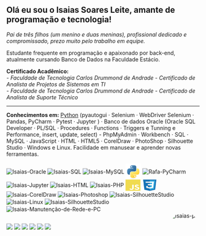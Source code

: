 ## Olá eu sou o Isaias Soares Leite, amante de programação e tecnologia!
<i>Pai de três filhos (um menino e duas meninas), profissional dedicado e compromissado, prezo muito pelo trabalho em equipe.</i>

Estudante frequente em programação e apaixonado por back-end, atualmente cursando Banco de Dados na Faculdade Estácio. 

<b>Certificado Acadêmico:</b><br>
<i>- Faculdade de Tecnologia Carlos Drummond de Andrade - Certificado de Analista de Projetos de Sistemas em TI</i><br>
<i>- Faculdade de Tecnologia Carlos Drummond de Andrade - Certificado de Analista de Suporte Técnico</i>
<br>
<hr>
<b>Conhecimentos em:</b> <u>Python</u> (pyautogui · Selenium · WebDriver Selenium · Pandas, PyCharm · Pytest · Jupyter ) · Banco de dados Oracle (Oracle SQL Developer · PL/SQL · Procedures · Functions · Triggers e Tunning e Performance, insert, update, select) - PhpMyAdmin · Workbench · SQL · MySQL · JavaScript · HTML · HTML5 · CorelDraw · PhotoShop · Silhouette Studio · Windows e Linux. Facilidade em manusear e aprender novas ferramentas.
<br>
<div style="display: inline_block"><br>
  <img align="center" alt="Isaias-Oracle" height="90" width="60" src="https://img.icons8.com/color/512/oracle-logo.png">
  <img align="center" alt="Isaias-SQL" height="41" width="40" src="https://img.icons8.com/arcade/2x/sql.png">
  <img align="center" alt="Isaias-MySQL" height="50" width="60" src="https://img.icons8.com/color/512/mysql-logo.png">
  <img align="center" alt="Isaias-Python" height="41" width="40" src="https://raw.githubusercontent.com/devicons/devicon/master/icons/python/python-original.svg">
  <img align="center" alt="Rafa-PyCharm" height="41" width="40" src="https://img.icons8.com/color/2x/pycharm.png">
  <img align="center" alt="Isaias-Jupyter" height="41" width="40" src="https://img.icons8.com/fluency/2x/jupyter.png">
  <img align="center" alt="Isaias-HTML" height="42" width="40" src="https://user-images.githubusercontent.com/123309314/214062725-053e853e-08ae-4a19-b471-f970c46a6596.png">
  <img align="center" alt="Isaias-PHP" height="42" width="40" src="https://img.icons8.com/officel/2x/php-logo.png">
  <img align="center" alt="Isaias-Js" height="30" width="40" src="https://raw.githubusercontent.com/devicons/devicon/master/icons/javascript/javascript-plain.svg">
  <img align="center" alt="Isaias-CSS" height="30" width="40" src="https://raw.githubusercontent.com/devicons/devicon/master/icons/css3/css3-original.svg">
  <img align="center" alt="Isaias-CorelDraw" height="42" width="40" src="https://img.icons8.com/fluency/2x/coreldraw-2021.png">
  <img align="center" alt="Isaias-Photoshop" height="42" width="40" src="https://img.icons8.com/color/2x/adobe-photoshop.png">
  <img align="center" alt="Isaias-SilhouetteStudio" height="42" width="40" src="https://media.cdnandroid.com/78/82/1c/c0/imagen-silhouette-studio-mobile-0ori.jpg">
  <img align="center" alt="Isaias-Linux" height="52" width="50" src="https://img.icons8.com/color/2x/linux.png">
  <img align="center" alt="Isaias-SilhouetteStudio" height="42" width="40" src="https://img.icons8.com/color/2x/windows-10.png">
  <img align="center" alt="Isaias-Manutenção-de-Rede-e-PC" height="92" width="90" src="https://img.icons8.com/bubbles/2x/this-pc.png">
<br> 
  <img align="right" alt="Isaias-pic" height="150" style="border-radius:50px;" src="https://phimodasecia.com.br/foto_perfil.png?width=676&height=676">
</div>
  
  ##
 
<div> 
  <a href="https://www.youtube.com/channel/" target="_blank"><img src="https://img.shields.io/badge/YouTube-FF0000?style=for-the-badge&logo=youtube&logoColor=white" target="_blank"></a>
  <a href="https://instagram.com/isaiassleite" target="_blank"><img src="https://img.shields.io/badge/-Instagram-%23E4405F?style=for-the-badge&logo=instagram&logoColor=white" target="_blank"></a>
 	<a href="https://www.twitch.tv/isaiassl" target="_blank"><img src="https://img.shields.io/badge/Twitch-9146FF?style=for-the-badge&logo=twitch&logoColor=white" target="_blank"></a>
 <a href="https://discord.com/channels/@isaiassl#5804" target="_blank"><img src="https://img.shields.io/badge/Discord-7289DA?style=for-the-badge&logo=discord&logoColor=white" target="_blank"></a> 
  <a href = "mailto:isaiassl@gmail.com"><img src="https://img.shields.io/badge/-Gmail-%23333?style=for-the-badge&logo=gmail&logoColor=white" target="_blank"></a>
  <a href="https://www.linkedin.com/in/isaiassl" target="_blank"><img src="https://img.shields.io/badge/-LinkedIn-%230077B5?style=for-the-badge&logo=linkedin&logoColor=white" target="_blank"></a> 
</div>
